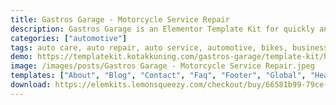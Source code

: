 ```yaml
---
title: Gastros Garage - Motorcycle Service Repair
description: Gastros Garage is an Elementor Template Kit for quickly and easily creating websites for your motorcycle or automotive business using the Elementor Page Builder plugin for WordPress. This kit has been optimized for use with the free Hello Elementor theme but may be used with most themes that support Elementor.   Showcase your work project, services in a professional way.
categories: ["automotive"]
tags: auto care, auto repair, auto service, automotive, bikes, business theme, custom motorcycle, garage, maintenance, mechanic workshop, modern, motorcycle repair, motorcycle service
demo: https://templatekit.kotakkuning.com/gastros-garage/template-kit/home/
image: /images/posts/Gastros Garage - Motorcycle Service Repair.jpeg
templates: ["About", "Blog", "Contact", "Faq", "Footer", "Global", "Header", "Home", "Mechanic Team", "Project", "Services", "Single Post", "Single Project"]
download: https://elemkits.lemonsqueezy.com/checkout/buy/66581b99-79ce-43f2-af0a-4f9892141635
---
```


